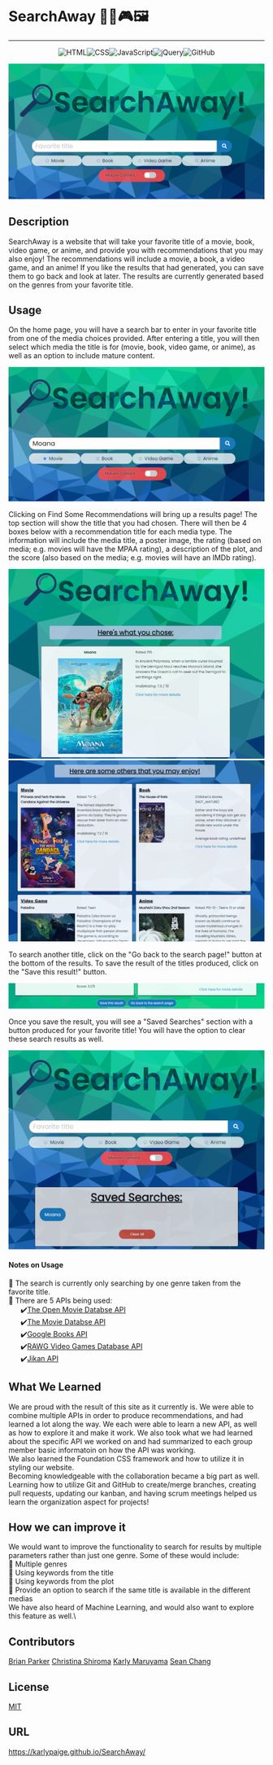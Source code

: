 # SearchAway 🎥📖🎮🖼️

***

<p align="center"> <img src="https://img.shields.io/badge/html5%20-%23E34F26.svg?&style=for-the-badge&logo=html5&logoColor=white" alt="HTML"><img src="https://img.shields.io/badge/css3%20-%231572B6.svg?&style=for-the-badge&logo=css3&logoColor=white" alt="CSS"><img src="https://img.shields.io/badge/javascript%20-%23323330.svg?&style=for-the-badge&logo=javascript&logoColor=%23F7DF1E" alt="JavaScript"><img src="https://img.shields.io/badge/jquery%20-%230769AD.svg?&style=for-the-badge&logo=jquery&logoColor=white" alt="jQuery"><img src="https://img.shields.io/badge/github-%23100000.svg?&style=for-the-badge&logo=github&logoColor=white" alt="GitHub"></p>

![overview-screenshot](assets/images/overview-screenshot.png)

## Description

SearchAway is a website that will take your favorite title of a movie, book, video game, or anime, and provide you with recommendations that you may also enjoy!  The recommendations will include a movie, a book, a video game, and an anime!  If you like the results that had generated, you can save them to go back and look at later.  The results are currently generated based on the genres from your favorite title.

## Usage

On the home page, you will have a search bar to enter in your favorite title from one of the media choices provided.  After entering a title, you will then select which media the title is for (movie, book, video game, or anime), as well as an option to include mature content.

![search-screenshot](assets/images/search-screenshot.png)

Clicking on Find Some Recommendations will bring up a results page!  The top section will show the title that you had chosen.  There will then be 4 boxes below with a recommendation title for each media type.  The information will include the media title, a poster image, the rating (based on media; e.g. movies will have the MPAA rating), a description of the plot, and the score (also based on the media; e.g. movies will have an IMDb rating).

![results-screenshot-1](assets/images/results-screenshot-1.png)
![results-screenshot-2](assets/images/results-screenshot-2.png)


To search another title, click on the "Go back to the search page!" button at the bottom of the results. To save the result of the titles produced, click on the "Save this result!" button.

![results-bottom-screenshot](assets/images/results-bottom-screenshot.png)

Once you save the result, you will see a "Saved Searches" section with a button produced for your favorite title!  You will have the option to clear these search results as well.

![search-with-saved-buttons-screenshot](assets/images/search-with-saved-buttons-screenshot.png)



#### Notes on Usage
🍿 The search is currently only searching by one genre taken from the favorite title.\
🍿 There are 5 APIs being used:\
&nbsp;&nbsp;&nbsp;&nbsp;&nbsp;&nbsp;✔️[The Open Movie Databse API](http://www.omdbapi.com/)\
&nbsp;&nbsp;&nbsp;&nbsp;&nbsp;&nbsp;✔️[The Movie Databse API](https://www.themoviedb.org/documentation/api)\
&nbsp;&nbsp;&nbsp;&nbsp;&nbsp;&nbsp;✔️[Google Books API](https://developers.google.com/books)\
&nbsp;&nbsp;&nbsp;&nbsp;&nbsp;&nbsp;✔️[RAWG Video Games Database API](https://rawg.io/apidocs)\
&nbsp;&nbsp;&nbsp;&nbsp;&nbsp;&nbsp;✔️[Jikan API](https://jikan.moe/)


## What We Learned
We are proud with the result of this site as it currently is.  We were able to combine multiple APIs in order to produce recommendations, and had learned a lot along the way.  We each were able to learn a new API, as well as how to explore it and make it work.  We also took what we had learned about the specific API we worked on and had summarized to each group member basic informatoin on how the API was working.\
We also learned the Foundation CSS framework and how to utilize it in styling our website.\
Becoming knowledgeable with the collaboration became a big part as well.  Learning how to utilize Git and GitHub to create/merge branches, creating pull requests, updating our kanban, and having scrum meetings helped us learn the organization aspect for projects!


## How we can improve it
We would want to improve the functionality to search for results by multiple parameters rather than just one genre.  Some of these would include:\
🍿 Multiple genres\
🍿 Using keywords from the title\
🍿 Using keywords from the plot\
🍿 Provide an option to search if the same title is available in the different medias\
We have also heard of Machine Learning, and would also want to explore this feature as well.\


## Contributors
[Brian Parker](https://github.com/btparker70)
[Christina Shiroma](https://github.com/Christina2021)
[Karly Maruyama](https://github.com/karlypaige)
[Sean Chang](https://github.com/highwolfx)

## License
[MIT](https://choosealicense.com/licenses/mit/#)

## URL
https://karlypaige.github.io/SearchAway/